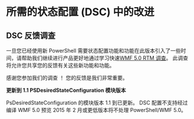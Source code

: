 # 所需的状态配置 (DSC) 中的改进

## DSC 反馈调查   

一旦您已经使用新 PowerShell 需要状态配置功能和功能在此版本引入了一些时间，请帮助我们继续进行产品更好地通过学习快速[WMF 5.0 RTM 调查](https://www.surveymonkey.com/r/SGLQM5W)。 此调查将允许您共享您的反馈有关这些新功能和功能。 

感谢您参加我们的调查 ！ 您的反馈是我们非常重要。  

**更新到 1.1 PSDesiredStateConfiguration 模块版本**

PsDesiredStateConfiguration 的模块版本 1.1 到已更新。 DSC 配置不支持经过编译 WMF 5.0 预览 2015 年 2 月或更低版本将不处理 PowerShell/WMF 5.0。 

